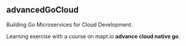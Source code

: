 ## advancedGoCloud
Building Go Microservices for Cloud Development.

Learning exercise with a course on mapt.io **advance cloud native go**.
